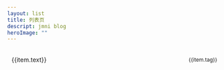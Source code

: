 ```yaml
---
layout: list
title: 列表页
descript: jmni blog
heroImage: ""
---
```


<script setup>
const WHITELIST = ['/md/', '/daily/', '/knowledge/', '/blog/', '/list-page/']
import { useData, useRouter, useRoute  } from 'vitepress'

const { page, site } = useData()
const sidebar = site.value.themeConfig.sidebar
const list = []
let pagelist = []

Object.keys(sidebar).forEach(i => {
    if(WHITELIST.includes(i)){
        sidebar[i].forEach(v => {
            if(v.link){
                list.push({
                    ...v,
                    tag:i.slice(1,-1)
                })
            }else if(v.items){
                v.items.forEach(k => {
                    list.push({
                        ...k,
                        tag:v.text
                    })
                })
            }
            
        })
    }
})
const pagecu = (c=0,p=10) => {pagelist = list.slice(c,p)}
</script>

<ul >
    <li class="list-page" v-for="(item, i) in list" :key="i">
        <a :href="item.link">{{item.text}} </a>
        <span class="tag">{{item.tag}}</span>
    </li>
</ul>

<style>

ul, li {
  list-style: none;
  padding: 0;
  margin: 0;
}
.list-page{
    display:flex;
    justify-content: space-between;
    align-items: center;
    line-height: 3em;
    padding:6px 10px;
    border-radius: 6px;
}
.list-page:hover{
    /* background:#ccc */
}
.tag{
    line-height: 1em;
    font-size: 12px;
    padding: 2px 8px;
    border-radius: 50%;
    display: inline-block;
}

</style>